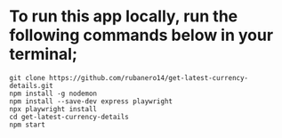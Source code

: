 # To run this app locally, run the following commands below in your terminal;

```
git clone https://github.com/rubanero14/get-latest-currency-details.git
npm install -g nodemon
npm install --save-dev express playwright
npx playwright install
cd get-latest-currency-details
npm start
```
